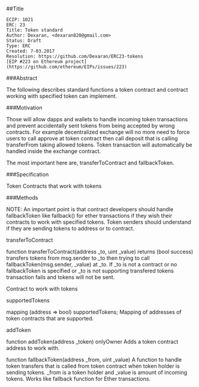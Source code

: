 ##Title

    ECIP: 1021
    ERC: 23
    Title: Token standard
    Author: Dexaran, <dexaran820@gmail.com>
    Status: Draft
    Type: ERC
    Created: 7-03.2017
    Resolution: https://github.com/Dexaran/ERC23-tokens
    [EIP #223 on Ethereum project] (https://github.com/ethereum/EIPs/issues/223)
   
###Abstract

The following describes standard functions a token contract and contract working with specified token can implement.

###Motivation

Those will allow dapps and wallets to handle incoming token transactions and prevent accidentally sent tokens from being accepted by wrong contracts.
For example decentralized exchange will no more need to force users to call approve at token contract then call deposit that is calling transferFrom taking allowed tokens. Token transaction will automatically be handled inside the exchange contract.

The most important here are, transferToContract and fallbackToken.

###Specification

Token
Contracts that work with tokens

###Methods

NOTE: An important point is that contract developers should handle fallbackToken like fallback() for ether transactions if they wish their contracts to work with specified tokens. Token senders should understand if they are sending tokens to address or to contract.

transferToContract

function transferToContract(address _to, uint _value) returns (bool success)
transfers tokens from msg.sender to _to then trying to call fallbackToken(msg.sender, _value) at _to. If _to is not a contract or no fallbackToken is specified or _to is not supporting transfered tokens transaction fails and tokens will not be sent.

Contract to work with tokens

supportedTokens

mapping (address => bool) supportedTokens;
Mapping of addresses of token contracts that are supported.

addToken

function addToken(address _token) onlyOwner
Adds a token contract address to work with.

function fallbackToken(address _from, uint _value)
A function to handle token transfers that is called from token contract when token holder is sending tokens. _from is a token holder and _value is amount of incoming tokens. Works like fallback function for Ether transactions.
